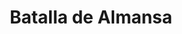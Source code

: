 ﻿---
title: "Batalla de Almansa"
permalink: periodes_848.html
layout: periode
dataInici: 1707-04-25
sidebar: periodes
pares:
  - 307:
    title: "Guerra de Sucesión Española"
    dataInici: "(1701)"
    dataFi: "(1715)"

fills:
jocsPrincipals:
  - title: "Almansa 1707"
    bggId: 19278
    dataInici: 
    dataFi: 

jocsEscenaris:
jocsEpoca:
jocsEpocaEscenaris:
---

